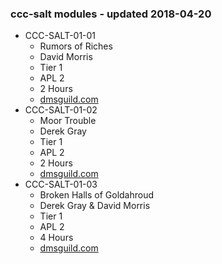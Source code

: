 ### ccc-salt modules - updated 2018-04-20
* CCC-SALT-01-01
  * Rumors of Riches
  * David Morris
  * Tier 1
  * APL 2
  * 2 Hours
  * [dmsguild.com](http://www.dmsguild.com/product/210440/CCCSALT0101-Rumors-of-Riches)
* CCC-SALT-01-02
  * Moor Trouble
  * Derek Gray
  * Tier 1
  * APL 2
  * 2 Hours
  * [dmsguild.com](http://www.dmsguild.com/product/210443/CCCSALT0102-Moor-Trouble)
* CCC-SALT-01-03
  * Broken Halls of Goldahroud
  * Derek Gray & David Morris
  * Tier 1
  * APL 2
  * 4 Hours
  * [dmsguild.com](http://www.dmsguild.com/product/210444/CCCSALT0103-Broken-Halls-of-Goldahroud)
